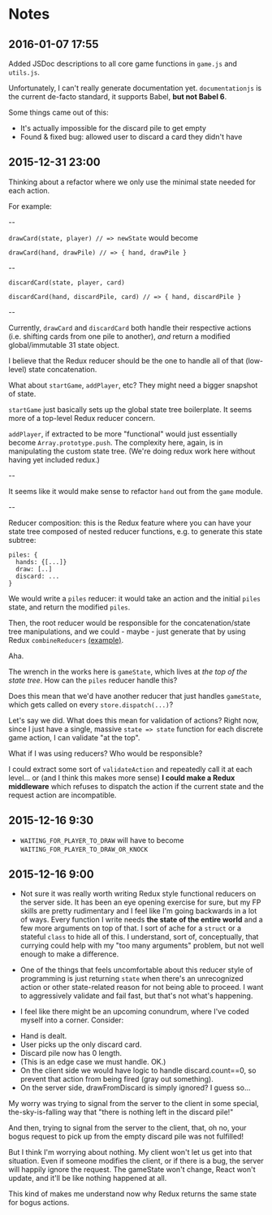 # Notes

## 2016-01-07 17:55

Added JSDoc descriptions to all core game functions in `game.js` and `utils.js`.

Unfortunately, I can't really generate documentation yet. `documentationjs` is the current de-facto standard, it supports Babel, **but not Babel 6**.

Some things came out of this:

* It's actually impossible for the discard pile to get empty
* Found & fixed bug: allowed user to discard a card they didn't have


## 2015-12-31 23:00

Thinking about a refactor where we only use the minimal state needed for each action.

For example:

--

`drawCard(state, player) // => newState` would become

`drawCard(hand, drawPile) // => { hand, drawPile }`

--

`discardCard(state, player, card)`

`discardCard(hand, discardPile, card) // => { hand, discardPile }`

--

Currently, `drawCard` and `discardCard` both handle their respective actions (i.e. shifting cards from one pile to another), *and* return a modified global/immutable 31 state object.

I believe that the Redux reducer should be the one to handle all of that (low-level) state concatenation.

What about `startGame`, `addPlayer`, etc? They might need a bigger snapshot of state.

`startGame` just basically sets up the global state tree boilerplate. It seems more of a top-level Redux reducer concern.

`addPlayer`, if extracted to be more "functional" would just essentially become `Array.prototype.push`. The complexity here, again, is in manipulating the custom state tree. (We're doing redux work here without having yet included redux.)

--

It seems like it would make sense to refactor `hand` out from the `game` module.

--

Reducer composition: this is the Redux feature where you can have your state tree composed of nested reducer functions, e.g. to generate this state subtree:

```
piles: {
  hands: {[...]}
  draw: [..]
  discard: ...  
}
```

We would write a `piles` reducer: it would take an action and the initial `piles` state, and return the modified `piles`.

Then, the root reducer would be responsible for the concatenation/state tree manipulations, and we could - maybe - just generate that by using Redux `combineReducers` [(example)](http://rackt.org/redux/docs/api/combineReducers.html).

Aha.

The wrench in the works here is `gameState`, which lives at *the top of the state tree*. How can the `piles` reducer handle this?

Does this mean that we'd have another reducer that just handles `gameState`, which gets called on every `store.dispatch(...)`?

Let's say we did. What does this mean for validation of actions? Right now, since I just have a single, massive `state => state` function for each discrete game action, I can validate "at the top".

What if I was using reducers? Who would be responsible?

I could extract some sort of `validateAction` and repeatedly call it at each level... or (and I think this makes more sense) **I could make a Redux middleware** which refuses to dispatch the action if the current state and the request action are incompatible.

## 2015-12-16 9:30

* `WAITING_FOR_PLAYER_TO_DRAW` will have to become `WAITING_FOR_PLAYER_TO_DRAW_OR_KNOCK`

## 2015-12-16 9:00

* Not sure it was really worth writing Redux style functional reducers on the server side. It has been an eye opening exercise for sure, but my FP skills are pretty rudimentary and I feel like I'm going backwards in a lot of ways. Every function I write needs **the state of the entire world** and a few more arguments on top of that. I sort of ache for a `struct` or a stateful `class` to hide all of this. I understand, sort of, conceptually, that currying could help with my "too many arguments" problem, but not well enough to make a difference.

* One of the things that feels uncomfortable about this reducer style of programming is just returning `state` when there's an unrecognized action or other state-related reason for not being able to proceed. I want to aggressively validate and fail fast, but that's not what's happening.

* I feel like there might be an upcoming conundrum, where I've coded myself into a corner. Consider:

- Hand is dealt.
- User picks up the only discard card.
- Discard pile now has 0 length.
- (This is an edge case we must handle. OK.)
- On the client side we would have logic to handle discard.count==0, so prevent that action from being fired (gray out something).
- On the server side, drawFromDiscard is simply ignored? I guess so...

My worry was trying to signal from the server to the client in some special, the-sky-is-falling way that "there is nothing left in the discard pile!"

And then, trying to signal from the server to the client, that, oh no, your bogus request to pick up from the empty discard pile was not fulfilled!

But I think I'm worrying about nothing. My client won't let us get into that situation. Even if someone modifies the client, or if there is a bug, the server will happily ignore the request. The gameState won't change, React won't update, and it'll be like nothing happened at all.

This kind of makes me understand now why Redux returns the same state for bogus actions.
